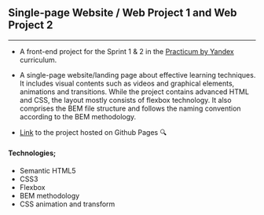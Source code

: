## Single-page Website / Web Project 1 and Web Project 2
___________________________

* A front-end project for the Sprint 1 & 2 in the [Practicum by Yandex](https://practicum.yandex.com/) curriculum.

* A single-page website/landing page about effective learning techniques. It includes visual contents such as videos and graphical elements, animations and transitions. While the project contains advanced HTML and CSS, the layout mostly consists of flexbox technology. It also comprises the BEM file structure and follows the naming convention according to the BEM methodology.

* [Link](https://gozdehisarckllar.github.io/web_project_1/) to the project hosted on Github Pages  :mag:

#### Technologies;

* Semantic HTML5
* CSS3
* Flexbox
* BEM methodology
* CSS animation and transform




